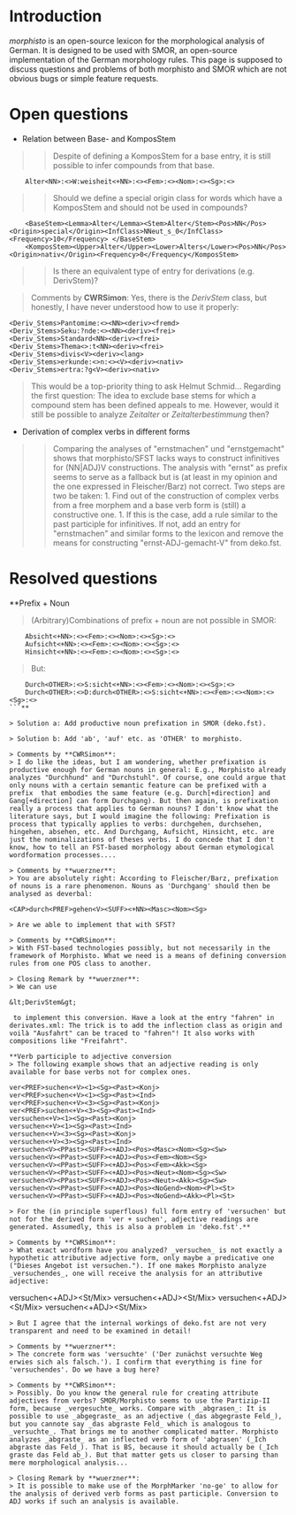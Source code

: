 # Introduction #

_morphisto_ is an open-source lexicon for the morphological analysis of German. It is designed to be used with SMOR, an open-source implementation of the German morphology rules. This page is supposed to discuss questions and problems of both morphisto and SMOR which are not obvious bugs or simple feature requests.

# Open questions #

  * Relation between Base- and KomposStem
> > Despite of defining a KomposStem for a base entry, it is still possible to infer compounds from that base.
```
    Alter<NN>:<>W:weisheit<+NN>:<><Fem>:<><Nom>:<><Sg>:<>
```
> > Should we define a special origin class for words which have a KomposStem and should not be used in compounds?
```
    <BaseStem><Lemma>Alter</Lemma><Stem>Alter</Stem><Pos>NN</Pos><Origin>special</Origin><InfClass>NNeut_s_0</InfClass> <Frequency>10</Frequency> </BaseStem>
    <KomposStem><Upper>Alter</Upper><Lower>Alters</Lower><Pos>NN</Pos><Origin>nativ</Origin><Frequency>0</Frequency</KomposStem>
```
> > Is there an equivalent type of entry for derivations (e.g. DerivStem)?


> Comments by **CWRSimon**:
> Yes, there is the _DerivStem_ class, but honestly, I have never understood how to use it properly:
```
<Deriv_Stems>Pantomime:<><NN><deriv><fremd>
<Deriv_Stems>Seku:?nde:<><NN><deriv><frei>
<Deriv_Stems>Standard<NN><deriv><frei>
<Deriv_Stems>Thema<>:t<NN><deriv><frei>
<Deriv_Stems>divis<V><deriv><lang>
<Deriv_Stems>erkunde:<>n:<><V><deriv><nativ>
<Deriv_Stems>ertra:?g<V><deriv><nativ>
```
> This would be a top-priority thing to ask Helmut Schmid...
> Regarding the first question:
The idea to exclude base stems for which a compound stem has been defined appeals to me. However, would it still be possible to analyze _Zeitalter_ or _Zeitalterbestimmung_ then?

  * Derivation of complex verbs in different forms
> > Comparing the analyses of "ernstmachen" und "ernstgemacht" shows that morphisto/SFST lacks ways to construct infinitives for (NN|ADJ)V constructions. The analysis with "ernst" as prefix seems to serve as a fallback but is (at least in my opinion and the one expressed in Fleischer/Barz) not correct. Two steps are two be taken:
    1. Find out of the construction of complex verbs from a free morphem and a base verb form is (still) a constructive one.
    1. If this is the case, add a rule similar to the past participle for infinitives. If not, add an entry for "ernstmachen" and similar forms to the lexicon and remove the means for constructing "ernst-ADJ-gemacht-V" from deko.fst.

# Resolved questions #

**Prefix + Noun

> (Arbitrary)Combinations of prefix + noun are not possible in SMOR:
```
    Absicht<+NN>:<><Fem>:<><Nom>:<><Sg>:<>
    Aufsicht<+NN>:<><Fem>:<><Nom>:<><Sg>:<>
    Hinsicht<+NN>:<><Fem>:<><Nom>:<><Sg>:<>
```
> But:
```
    Durch<OTHER>:<>S:sicht<+NN>:<><Fem>:<><Nom>:<><Sg>:<>
    Durch<OTHER>:<>D:durch<OTHER>:<>S:sicht<+NN>:<><Fem>:<><Nom>:<><Sg>:<>
```**

> Solution a: Add productive noun prefixation in SMOR (deko.fst).

> Solution b: Add 'ab', 'auf' etc. as 'OTHER' to morphisto.

> Comments by **CWRSimon**:
> I do like the ideas, but I am wondering, whether prefixation is     productive enough for German nouns in general: E.g., Morphisto already  analyzes "Durchhund" and "Durchstuhl". Of course, one could argue that  only nouns with a certain semantic feature can be prefixed with a prefix  that embodies the same feature (e.g. Durch[+direction] and  Gang[+direction] can form Durchgang). But then again, is prefixation  really a process that applies to German nouns? I don't know what the  literature says, but I would imagine the following: Prefixation is  process that typically applies to verbs: durchgehen, durchsehen,  hingehen, absehen, etc. And Durchgang, Aufsicht, Hinsicht, etc. are just the nominalizations of theses verbs. I do concede that I don't know, how to tell an FST-based morphology about German etymological wordformation processes....

> Comments by **wuerzner**:
> You are absolutely right: According to Fleischer/Barz, prefixation of nouns is a rare phenomenon. Nouns as 'Durchgang' should then be analysed as deverbal:
```
    <CAP>durch<PREF>gehen<V><SUFF><+NN><Masc><Nom><Sg>
```
> Are we able to implement that with SFST?

> Comments by **CWRSimon**:
> With FST-based technologies possibly, but not necessarily in the framework of Morphisto. What we need is a means of defining conversion rules from one POS class to another.

> Closing Remark by **wuerzner**:
> We can use 

&lt;DerivStem&gt;

 to implement this conversion. Have a look at the entry "fahren" in derivates.xml: The trick is to add the inflection class as origin and voilà "Ausfahrt" can be traced to "fahren"! It also works with compositions like "Freifahrt".

**Verb participle to adjective conversion
> The following example shows that an adjective reading is only available for base verbs not for complex ones.
```
    ver<PREF>suchen<+V><1><Sg><Past><Konj>
    ver<PREF>suchen<+V><1><Sg><Past><Ind>
    ver<PREF>suchen<+V><3><Sg><Past><Konj>
    ver<PREF>suchen<+V><3><Sg><Past><Ind>
    versuchen<+V><1><Sg><Past><Konj>
    versuchen<+V><1><Sg><Past><Ind>
    versuchen<+V><3><Sg><Past><Konj>
    versuchen<+V><3><Sg><Past><Ind>
    versuchen<V><PPast><SUFF><+ADJ><Pos><Masc><Nom><Sg><Sw>
    versuchen<V><PPast><SUFF><+ADJ><Pos><Fem><Nom><Sg>
    versuchen<V><PPast><SUFF><+ADJ><Pos><Fem><Akk><Sg>
    versuchen<V><PPast><SUFF><+ADJ><Pos><Neut><Nom><Sg><Sw>
    versuchen<V><PPast><SUFF><+ADJ><Pos><Neut><Akk><Sg><Sw>
    versuchen<V><PPast><SUFF><+ADJ><Pos><NoGend><Nom><Pl><St>
    versuchen<V><PPast><SUFF><+ADJ><Pos><NoGend><Akk><Pl><St>
```
> For the (in principle superflous) full form entry of 'versuchen' but not for the derived form 'ver + suchen', adjective readings are generated. Assumedly, this is also a problem in 'deko.fst'.**

> Comments by **CWRSimon**:
> What exact wordform have you analyzed? _versuchen_ is not exactly a hypothetic attributive adjective form, only maybe a predicative one ("Dieses Angebot ist versuchen."). If one makes Morphisto analyze _versuchendes_, one will receive the analysis for an attributive adjective:
```
versuchen<V><PPres><SUFF><+ADJ><Pos><Neut><Akk><Sg><St/Mix>
versuchen<V><PPres><SUFF><+ADJ><Pos><Neut><Nom><Sg><St/Mix>
ver<PREF>suchen<V><PPres><SUFF><+ADJ><Pos><Neut><Akk><Sg><St/Mix>
ver<PREF>suchen<V><PPres><SUFF><+ADJ><Pos><Neut><Nom><Sg><St/Mix>
```
> But I agree that the internal workings of deko.fst are not very transparent and need to be examined in detail!

> Comments by **wuerzner**:
> The concrete form was 'versuchte' ('Der zunächst versuchte Weg erwies sich als falsch.'). I confirm that everything is fine for 'versuchendes'. Do we have a bug here?

> Comments by **CWRSimon**:
> Possibly. Do you know the general rule for creating attribute adjectives from verbs? SMOR/Morphisto seems to use the Partizip-II form, because _vergesuchte_ works. Compare with _abgrasen_: It is possible to use _abgegraste_ as an adjective (_das abgegraste Feld_), but you cannote say _das abgraste Feld_ which is analogous to _versuchte_. That brings me to another complicated matter. Morphisto analyzes _abgraste_ as an inflected verb form of 'abgrasen' (_Ich abgraste das Feld_). That is BS, because it should actually be (_Ich graste das Feld ab_). But that matter gets us closer to parsing than mere morphological analysis...

> Closing Remark by **wuerzner**:
> It is possible to make use of the MorphMarker 'no-ge' to allow for the analysis of derived verb forms as past participle. Conversion to ADJ works if such an analysis is available.
